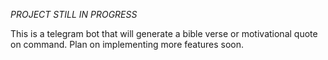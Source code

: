 *PROJECT STILL IN PROGRESS*

This is a telegram bot that will generate a bible verse or motivational quote on command. Plan on implementing more features soon.
